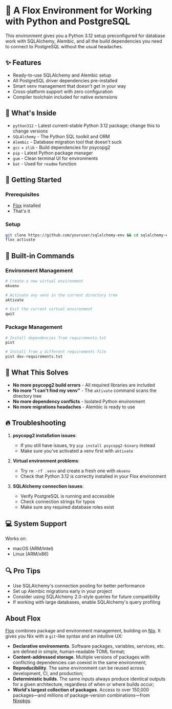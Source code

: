 # 🔄 A Flox Environment for Working with Python and PostgreSQL

This environment gives you a Python 3.12 setup preconfigured for database work with SQLAlchemy, Alembic, and all the build dependencies you need to connect to PostgreSQL without the usual headaches.

## ✨ Features

- Ready-to-use SQLAlchemy and Alembic setup
- All PostgreSQL driver dependencies pre-installed
- Smart venv management that doesn't get in your way
- Cross-platform support with zero configuration
- Compiler toolchain included for native extensions

## 🧰 What's Inside

- `python312` - Latest current-stable Python 3.12 package; change this to change versions
- `SQLAlchemy` - The Python SQL toolkit and ORM
- `Alembic` - Database migration tool that doesn't suck
- `gcc` + `zlib` - Build dependencies for psycopg2
- `pip` - Latest Python package manager
- `gum` - Clean terminal UI for environments
- `bat` - Used for `readme` function

## 🚀 Getting Started

### Prerequisites

- [Flox](https://flox.dev/get) installed
- That's it

### Setup

```sh
git clone https://github.com/youruser/sqlalchemy-env && cd sqlalchemy-env
flox activate
```

## 📝 Built-in Commands

### Environment Management

```bash
# Create a new virtual environment
mkvenv

# Activate any venv in the current directory tree
aktivate

# Exit the current virtual environment
qwit
```

### Package Management

```bash
# Install dependencies from requirements.txt
pist

# Install from a different requirements file
pist dev-requirements.txt
```

## 🔧 What This Solves

- **No more psycopg2 build errors** - All required libraries are included
- **No more "I can't find my venv"** - The `aktivate` command scans the directory tree
- **No more dependency conflicts** - Isolated Python environment
- **No more migrations headaches** - Alembic is ready to use

## 🔥 Troubleshooting

1. **psycopg2 installation issues**:
   - If you still have issues, try `pip install psycopg2-binary` instead
   - Make sure you've activated a venv first with `aktivate`

2. **Virtual environment problems**:
   - Try `rm -rf .venv` and create a fresh one with `mkvenv`
   - Check that Python 3.12 is correctly installed in your Flox environment

3. **SQLAlchemy connection issues**:
   - Verify PostgreSQL is running and accessible
   - Check connection strings for typos
   - Make sure any required database roles exist

## 💻 System Support

Works on:
- macOS (ARM/Intel)
- Linux (ARM/x86)

## 🔍 Pro Tips

- Use SQLAlchemy's connection pooling for better performance
- Set up Alembic migrations early in your project
- Consider using SQLAlchemy 2.0-style queries for future compatibility
- If working with large databases, enable SQLAlchemy's query profiling

## About Flox

[Flox](https://flox.dev/docs) combines package and environment management, building on [Nix](https://github.com/NixOS/nix). It gives you Nix with a `git`-like syntax and an intuitive UX:

- **Declarative environments**. Software packages, variables, services, etc. are defined in simple, human-readable TOML format;
- **Content-addressed storage**. Multiple versions of packages with conflicting dependencies can coexist in the same environment;
- **Reproducibility**. The same environment can be reused across development, CI, and production;
- **Deterministic builds**. The same inputs always produce identical outputs for a given architecture, regardless of when or where builds occur;
- **World's largest collection of packages**. Access to over 150,000 packages—and millions of package-version combinations—from [Nixpkgs](https://github.com/NixOS/nixpkgs).
